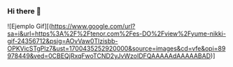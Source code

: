 ### Hi there 👋
![Ejemplo Gif][(https://www.google.com/url?sa=i&url=https%3A%2F%2Ftenor.com%2Fes-DO%2Fview%2Fyume-nikki-gif-24356712&psig=AOvVaw0Tlzisbb-OPKVicSTgPlz7&ust=1700435252920000&source=images&cd=vfe&opi=89978449&ved=0CBEQjRxqFwoTCND2yJvWzoIDFQAAAAAdAAAAABAD)]

<!--
**LudmiAbril/LudmiAbril** is a ✨ _special_ ✨ repository because its `README.md` (this file) appears on your GitHub profile.

Here are some ideas to get you started:

- 🔭 I’m currently working on ...
- 🌱 I’m currently learning ...
- 👯 I’m looking to collaborate on ...
- 🤔 I’m looking for help with ...
- 💬 Ask me about ...
- 📫 How to reach me: ...
- 😄 Pronouns: ...
- ⚡ Fun fact: ...
-->
